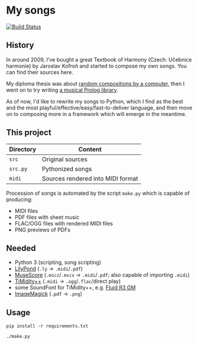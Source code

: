 # My songs

[![Build Status](https://travis-ci.org/garncarz/songs.svg?branch=master)](https://travis-ci.org/garncarz/songs)


## History

In around 2009, I've bought a great Textbook of Harmony (Czech: Učebnice harmonie) by Jaroslav Kofroň
and started to compose my own songs. You can find their sources here.

My diploma thesis was about [random compositions by a computer](https://garncarz.github.io/musgen-haskell/),
then I went on to try writing [a musical Prolog library](https://garncarz.github.io/muspl/).

As of now, I'd like to rewrite my songs to Python,
which I find as the best and the most playful/effective/easy/fast-to-deliver language,
and then move on to composing more in a framework which will emerge in the meantime.


## This project

Directory | Content
---|---
`src` | Original sources
`src.py` | Pythonized songs
`midi` | Sources rendered into MIDI format


Procession of songs is automated by the script `make.py` which is capable of producing:
- MIDI files
- PDF files with sheet music
- FLAC/OGG files with rendered MIDI files
- PNG previews of PDFs


## Needed

- Python 3 (scripting, song scripting)
- [LilyPond](http://lilypond.org) (`.ly` → `.midi`/`.pdf`)
- [MuseScore](https://musescore.org) (`.mscz`/`.mscx` → `.midi`/`.pdf`; also capable of importing `.midi`)
- [TiMidity++](http://timidity.sourceforge.net) (`.midi` → `.ogg`/`.flac`/direct play)
- some SoundFont for TiMidity++, e.g. [Fluid R3 GM](http://www.musescore.org/download/fluid-soundfont.tar.gz)
- [ImageMagick](https://www.imagemagick.org) (`.pdf` → `.png`)


## Usage

`pip install -r requirements.txt`

`./make.py`


<!-- ❄️ Hello to the GitHub Archive! ❄️ -->
